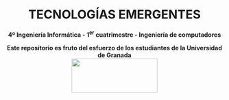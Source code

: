 <center><h1>TECNOLOGÍAS EMERGENTES</h1></center>
<center><b>4º Ingeniería Informática - 1<sup>er</sup> cuatrimestre - Ingeniería de computadores</b></center>



<p align="center">
   <b>Este repositorio es fruto del esfuerzo de los estudiantes de la Universidad de Granada</b></br>
   <a href="http://deiit.ugr.es/"><img width="200" height="80" src="https://imgur.com/1lXPd4l.png"></a>
</p>
